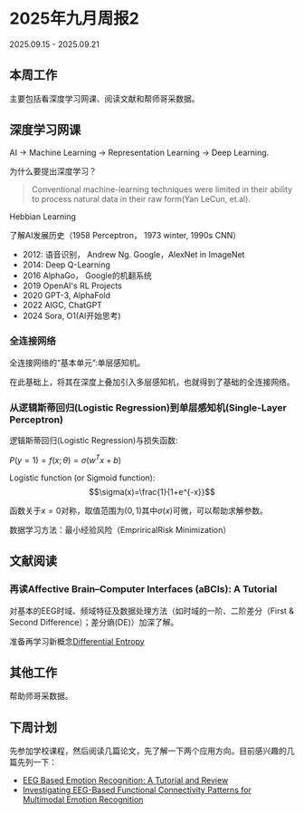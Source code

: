 # 2025年九月周报2

2025.09.15 - 2025.09.21

## 本周工作

主要包括看深度学习网课、阅读文献和帮师哥采数据。

## 深度学习网课

AI -> Machine Learning -> Representation Learning -> Deep Learning.

为什么要提出深度学习？

> Conventional machine-learning techniques were limited in their ability to process natural data in their raw form(Yan LeCun, et.al).

Hebbian Learning

了解AI发展历史（1958 Perceptron， 1973 winter, 1990s CNN）
- 2012: 语音识别， Andrew Ng. Google，AlexNet in ImageNet
- 2014: Deep Q-Learning
- 2016 AlphaGo， Google的机翻系统
- 2019 OpenAI's RL Projects
- 2020 GPT-3, AlphaFold
- 2022 AIGC, ChatGPT
- 2024 Sora, O1(AI开始思考)

### 全连接网络

全连接网络的“基本单元”:单层感知机。

在此基础上，将其在深度上叠加引入多层感知机，也就得到了基础的全连接网络。

### 从逻辑斯蒂回归(Logistic Regression)到单层感知机(Single-Layer Perceptron)

逻辑斯蒂回归(Logistic Regression)与损失函数:

$P(y=1)=f(x;\theta)=\sigma(w^Tx+b)$

Logistic function (or Sigmoid function): 
$$\sigma(x)=\frac{1}{1+e^{-x}}$$

函数关于$x=0$对称，取值范围为$(0,1)$其中$\sigma(x)$可微，可以帮助求解参数。

数据学习方法：最小经验风险（EmpriricalRisk Minimization）

## 文献阅读

### 再读Affective Brain–Computer Interfaces (aBCIs): A Tutorial

对基本的EEG时域、频域特征及数据处理方法（如时域的一阶、二阶差分（First & Second Difference）；差分熵(DE)）加深了解。

准备再学习新概念[Differential Entropy](https://www.sciencedirect.com/topics/engineering/differential-entropy)

## 其他工作

帮助师哥采数据。

## 下周计划

先参加学校课程，然后阅读几篇论文，先了解一下两个应用方向。目前感兴趣的几篇先列一下：

- [EEG Based Emotion Recognition: A Tutorial and Review](https://arxiv.org/abs/2203.11279)
- [Investigating EEG-Based Functional Connectivity Patterns for Multimodal Emotion Recognition](https://arxiv.org/abs/2004.01973)